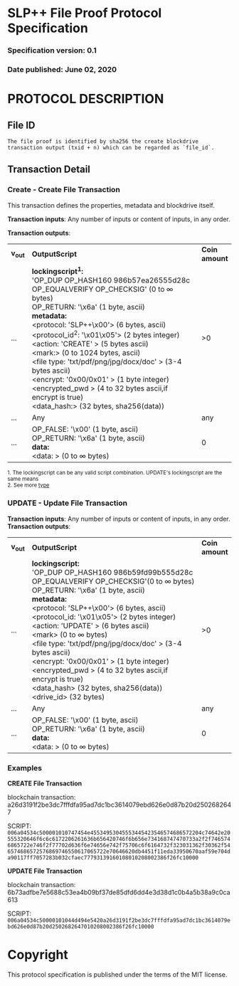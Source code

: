 # SLP++ File Proof Protocol Specification
### Specification version: 0.1
### Date published: June 02, 2020

# PROTOCOL DESCRIPTION

## File ID
```
The file proof is identified by sha256 the create blockdrive transaction output (txid + n) which can be regarded as `file_id`.
```

## Transaction Detail

### Create - Create File Transaction

This transaction defines the properties, metadata and blockdrive itself. 

**Transaction inputs**: Any number of inputs or content of inputs, in any order.

**Transaction outputs**:
<table>
<tr>
  <td><b>v<sub>out</sub></b></td>
  <td><b>OutputScript </b></td>
  <td><b>Coin<br>amount </b></td>
</tr>
  <tr>
    <td>...</td>
   <td>
   <b>lockingscript<sup>1</sup>:</b><br/>
   'OP_DUP OP_HASH160 986b57ea26555d28c OP_EQUALVERIFY OP_CHECKSIG' (0 to ∞ bytes)<br/>   
   OP_RETURN: '\x6a' (1 byte, ascii)<br/>
   <b>metadata:</b><br/>
   &lt;protocol: 'SLP++\x00'&gt; (6 bytes, ascii)<br/>
   &lt;protocol_id<sup>2</sup>: '\x01\x05'&gt; (2 bytes integer)<br/>
   &lt;action: 'CREATE' &gt; (5 bytes ascii)<br/>
   &lt;mark:&gt; (0  to  1024 bytes, ascii)<br/>
   &lt;file type: 'txt/pdf/png/jpg/docx/doc' &gt; (3-4 bytes ascii)<br/>
   &lt;encrypt: '0x00/0x01' &gt; (1 byte integer)<br/>
   &lt;encrypted_pwd &gt; (4 to 32 bytes ascii,if encrypt is true)<br/>
   &lt;data_hash:&gt; (32 bytes, sha256(data))<br/>
   <td>>0</td>
  </tr>
  
  <tr>
    <td>...</td>
    <td>Any</td>
    <td>any</td>
  </tr>
  
  <tr>
    <td>...</td>
    <td>
    OP_FALSE: '\x00'  (1 byte, ascii)<br>
    OP_RETURN: '\x6a' (1 byte, ascii)<br>
   <b>data:</b><br/>
    &lt;data: &gt; (0 to ∞ bytes)<br/>
    </td>
    <td>0</td>
  </tr>
 
</table>

<sup>1. The lockingscript can be any valid script combination.  UPDATE's lockingscript are the same means</sup>   
<sup>2. See more [type](../index.md)</sup>  

### UPDATE - Update File Transaction
  
**Transaction inputs**: Any number of inputs or content of inputs, in any order.  
**Transaction outputs**:
<table>
<tr>
  <td><b>v<sub>out</sub></b></td>
  <td><b>OutputScript </b></td>
  <td><b>Coin</br>amount </b></td>
</tr>
  <tr>
  <td>...</td>
  <td>
   <b>lockingscript:</b><br/>
   'OP_DUP OP_HASH160 986b59fd99b555d28c OP_EQUALVERIFY OP_CHECKSIG'(0 to ∞ bytes)<br/>   
   OP_RETURN: '\x6a' (1 byte, ascii)<br/>
   <b>metadata:</b><br/>
&lt;protocol: 'SLP++\x00'&gt; (6 bytes, ascii)<BR>
&lt;protocol_id: '\x01\x05'&gt; (2 bytes integer)<br/>
&lt;action: 'UPDATE' &gt; (6 bytes ascii)<br/>
&lt;mark&gt; (0 to ∞ bytes)<br/>
&lt;file type: 'txt/pdf/png/jpg/docx/doc' &gt; (3-4 bytes ascii)<br/>
&lt;encrypt: '0x00/0x01' &gt; (1 byte integer)<br/>
&lt;encrypted_pwd &gt; (4 to 32 bytes ascii,if encrypt is true)<br/>
&lt;data_hash&gt; (32 bytes, sha256(data))<BR>
&lt;drive_id&gt; (32 bytes)<BR>
  </td>
  <td>>0</td>
  </tr>

  <tr>
    <td>...</td>
    <td>Any</td>
    <td>any</td>
  </tr>

  <tr>
    <td>...</td>
    <td>
    OP_FALSE: '\x00'  (1 byte, ascii)<br>
    OP_RETURN: '\x6a' (1 byte, ascii)<br>
   <b>data:</b><br/>
    &lt;data: &gt; (0 to ∞ bytes)<br/>
    <td>0</td>
  </tr>

</table>


### Examples

**CREATE File Transaction**

blockchain transaction:  a26d3191f2be3dc7fffdfa95ad7dc1bc3614079ebd626e0d87b20d2502682647

SCRIPT: ``006a04534c500001010747454e45534953045553445423546574686572204c74642e20555320646f6c6c6172206261636b656420746f6b656e734168747470733a2f2f7465746865722e746f2f77702d636f6e74656e742f75706c6f6164732f323031362f30362f546574686572576869746550617065722e70646620db4451f11eda33950670aaf59e704da90117ff7057283b032cfaec77793139160108010208002386f26fc10000``

**UPDATE File Transaction**

blockchain transaction: 6b73adfbe7e5688c53ea4b09bf37de85dfd6dd4e3d38d1c0b4a5b38a9c0ca613

SCRIPT: ``006a04534c50000101044d494e5420a26d3191f2be3dc7fffdfa95ad7dc1bc3614079ebd626e0d87b20d2502682647010208002386f26fc10000``

# Copyright

This protocol specification is published under the terms of the MIT license.
